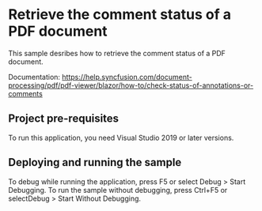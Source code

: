 # Retrieve the comment status of a PDF document
This sample desribes how to retrieve the comment status of a PDF document.

Documentation: https://help.syncfusion.com/document-processing/pdf/pdf-viewer/blazor/how-to/check-status-of-annotations-or-comments

## Project pre-requisites
To run this application, you need Visual Studio 2019 or later versions.

## Deploying and running the sample
To debug while running the application, press F5 or select Debug > Start Debugging. To run the sample without debugging, press Ctrl+F5 or selectDebug > Start Without Debugging.